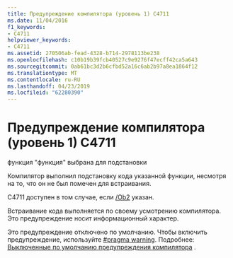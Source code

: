 ```yaml
---
title: Предупреждение компилятора (уровень 1) C4711
ms.date: 11/04/2016
f1_keywords:
- C4711
helpviewer_keywords:
- C4711
ms.assetid: 270506ab-fead-4328-b714-2978113be238
ms.openlocfilehash: c10b19b39fcb40527c9e9276f47ecff42ca5a643
ms.sourcegitcommit: 0ab61bc3d2b6cfbd52a16c6ab2b97a8ea1864f12
ms.translationtype: MT
ms.contentlocale: ru-RU
ms.lasthandoff: 04/23/2019
ms.locfileid: "62280390"
---
```

# <a name="compiler-warning-level-1-c4711"></a>Предупреждение компилятора (уровень 1) C4711

функция "функция" выбрана для подстановки

Компилятор выполнил подстановку кода указанной функции, несмотря на то, что он не был помечен для встраивания.

C4711 доступен в том случае, если [/Ob2](../../build/reference/ob-inline-function-expansion.md) указан.

Встраивание кода выполняется по своему усмотрению компилятора. Это предупреждение носит информационный характер.

Это предупреждение отключено по умолчанию. Чтобы включить предупреждение, используйте [#pragma warning](../../preprocessor/warning.md). Подробнее: [Выключенные по умолчанию предупреждения компилятора](../../preprocessor/compiler-warnings-that-are-off-by-default.md) .